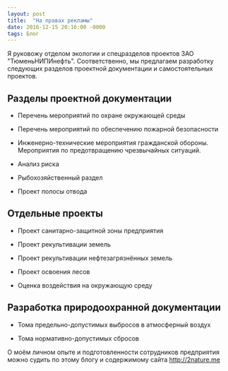 ```yaml
---
layout: post
title:  "На правах рекламы"
date: 2016-12-15 20:16:00 -0000
tags: Блог
---
```


Я руковожу отделом экологии и спецразделов проектов ЗАО "ТюменьНИПИнефть". Соответственно, мы предлагаем разработку следующих разделов проектной документации и самостоятельных проектов.

## Разделы проектной документации

- Перечень мероприятий по охране окружающей среды

- Перечень мероприятий по обеспечению пожарной безопасности

- Инженерно-технические мероприятия гражданской обороны. Мероприятия по предотвращению чрезвычайных ситуаций.

- Анализ риска

- Рыбохозяйственный раздел

- Проект полосы отвода

## Отдельные проекты

- Проект санитарно-защитной зоны предприятия

- Проект рекультивации земель

- Проект рекультивации нефтезагрязнённых земель

- Проект освоения лесов

- Оценка воздействия на окружающую среду

## Разработка природоохранной документации

- Тома предельно-допустимых выбросов в атмосферный воздух

- Тома нормативно-допустимых сбросов

О моём личном опыте и подготовленности сотрудников предприятия можно судить по этому блогу и содержимому сайта http://2nature.me